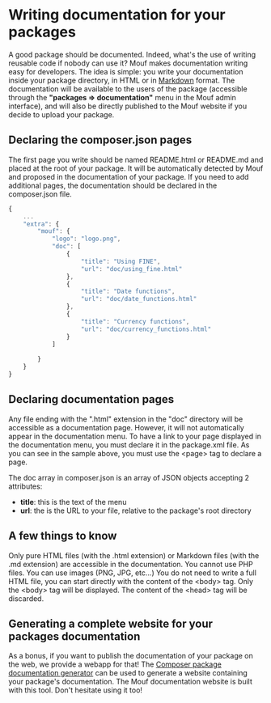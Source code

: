 Writing documentation for your packages
=======================================

A good package should be documented. Indeed, what's the use of writing reusable code if nobody can use it? Mouf makes documentation writing easy for developers. The idea is simple: you write your documentation inside your package directory, in HTML or in <a href="http://daringfireball.net/projects/markdown/basics">Markdown</a> format. The documentation will be available to the users of the package (accessible through the **"packages => documentation"** menu in the Mouf admin interface), and will also be directly published to the Mouf website if you decide to upload your package.

Declaring the composer.json pages
---------------------------------

The first page you write should be named README.html or README.md and placed at the root of your package. It will be automatically detected by Mouf and proposed in the documentation of your package.
If you need to add additional pages, the documentation should be declared in the composer.json file.

```js
{
    ...
    "extra": {
	    "mouf": {
	    	"logo": "logo.png",
	    	"doc": [
	    		{
	    			"title": "Using FINE",
	    			"url": "doc/using_fine.html"
	    		},
	    		{
	    			"title": "Date functions",
	    			"url": "doc/date_functions.html"
	    		},
	    		{
	    			"title": "Currency functions",
	    			"url": "doc/currency_functions.html"
	    		}
	    	]
	    	
	    }
	}
}
```

Declaring documentation pages
-----------------------------

Any file ending with the ".html" extension in the "doc" directory will be accessible as a documentation page. However, it will not automatically appear in the documentation menu. To have a link to your page displayed in the documentation menu, you must declare it in the package.xml file. As you can see in the sample above, you must use the &lt;page&gt; tag to declare a page.

The doc array in composer.json is an array of JSON objects accepting 2 attributes:

- **title**: this is the text of the menu
- **url**: the is the URL to your file, relative to the package's root directory

A few things to know
--------------------

Only pure HTML files (with the .html extension) or Markdown files (with the .md extension) are accessible in the documentation. You cannot use PHP files.
You can use images (PNG, JPG, etc...)
You do not need to write a full HTML file, you can start directly with the content of the &lt;body&gt; tag.
Only the &lt;body&gt; tag will be displayed. The content of the &lt;head&gt; tag will be discarded.

Generating a complete website for your packages documentation
-------------------------------------------------------------

As a bonus, if you want to publish the documentation of your package on the web, we provide a webapp for that!
The [Composer package documentation generator](https://github.com/thecodingmachine/services.package-website-generator) can be used to generate a website containing your package's documentation.
The Mouf documentation website is built with this tool. Don't hesitate using it too! 